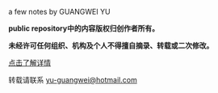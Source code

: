 a few notes by GUANGWEI YU

**public repository中的内容版权归创作者所有。**

**未经许可任何组织、机构及个人不得擅自摘录、转载或二次修改。**

[点击了解详情](https://help.github.com/articles/open-source-licensing/)

转载请联系 yu-guangwei@hotmail.com
